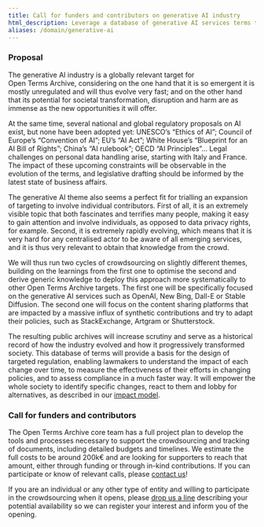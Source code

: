 ```yaml
---
title: Call for funders and contributors on generative AI industry
html_description: Leverage a database of generative AI services terms to design AI regulation and assess upcoming compliance
aliases: /domain/generative-ai
---
```


### Proposal

The generative AI industry is a globally relevant target for Open Terms Archive, considering on the one hand that it is so emergent it is mostly unregulated and will thus evolve very fast; and on the other hand that its potential for societal transformation, disruption and harm are as immense as the new opportunities it will offer.

At the same time, several national and global regulatory proposals on AI exist, but none have been adopted yet: UNESCO’s “Ethics of AI”; Council of Europe’s “Convention of AI”; EU’s “AI Act”; White House’s “Blueprint for an AI Bill of Rights”; China’s “AI rulebook”; OECD “AI Principles”… Legal challenges on personal data handling arise, starting with Italy and France. The impact of these upcoming constraints will be observable in the evolution of the terms, and legislative drafting should be informed by the latest state of business affairs.

The generative AI theme also seems a perfect fit for trialling an expansion of targeting to involve individual contributors. First of all, it is an extremely visible topic that both fascinates and terrifies many people, making it easy to gain attention and involve individuals, as opposed to data privacy rights, for example. Second, it is extremely rapidly evolving, which means that it is very hard for any centralised actor to be aware of all emerging services, and it is thus very relevant to obtain that knowledge from the crowd.

We will thus run two cycles of crowdsourcing on slightly different themes, building on the learnings from the first one to optimise the second and derive generic knowledge to deploy this approach more systematically to other Open Terms Archive targets. The first one will be specifically focused on the generative AI services such as OpenAI, New Bing, Dall-E or Stable Diffusion. The second one will focus on the content sharing platforms that are impacted by a massive influx of synthetic contributions and try to adapt their policies, such as StackExchange, Artgram or Shutterstock.

The resulting public archives will increase scrutiny and serve as a historical record of how the industry evolved and how it progressively transformed society. This database of terms will provide a basis for the design of targeted regulation, enabling lawmakers to understand the impact of each change over time, to measure the effectiveness of their efforts in changing policies, and to assess compliance in a much faster way. It will empower the whole society to identify specific changes, react to them and lobby for alternatives, as described in our [impact model](/impact).

### Call for funders and contributors

The Open Terms Archive core team has a full project plan to develop the tools and processes necessary to support the crowdsourcing and tracking of documents, including detailed budgets and timelines. We estimate the full costs to be around 200k€ and are looking for supporters to reach that amount, either through funding or through in-kind contributions. If you can participate or know of relevant calls, please [contact us](mailto:contact@opentermsarchive.org)!

If you are an individual or any other type of entity and willing to participate in the crowdsourcing when it opens, please [drop us a line](mailto:contact@opentermsarchive.org) describing your potential availability so we can register your interest and inform you of the opening.
